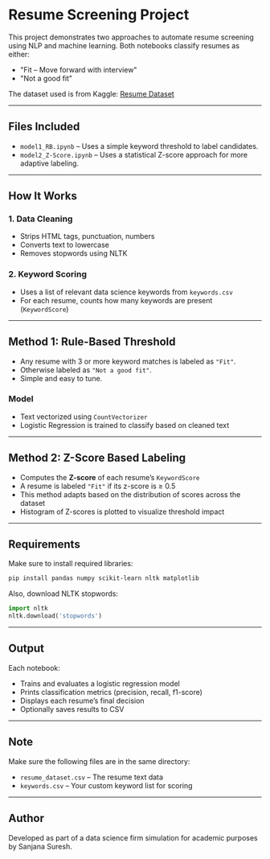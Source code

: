
# Resume Screening Project

This project demonstrates two approaches to automate resume screening using NLP and machine learning. Both notebooks classify resumes as either:

- "Fit – Move forward with interview"
- "Not a good fit"

The dataset used is from Kaggle: [Resume Dataset](https://www.kaggle.com/datasets/gauravduttakiit/resume-dataset)

---

## Files Included

- `model1_RB.ipynb` – Uses a simple keyword threshold to label candidates.
- `model2_Z-Score.ipynb` – Uses a statistical Z-score approach for more adaptive labeling.

---

## How It Works

### 1. Data Cleaning
- Strips HTML tags, punctuation, numbers
- Converts text to lowercase
- Removes stopwords using NLTK

### 2. Keyword Scoring
- Uses a list of relevant data science keywords from `keywords.csv`
- For each resume, counts how many keywords are present (`KeywordScore`)

---

## Method 1: Rule-Based Threshold

- Any resume with 3 or more keyword matches is labeled as `"Fit"`.
- Otherwise labeled as `"Not a good fit"`.
- Simple and easy to tune.

### Model
- Text vectorized using `CountVectorizer`
- Logistic Regression is trained to classify based on cleaned text

---

## Method 2: Z-Score Based Labeling

- Computes the **Z-score** of each resume’s `KeywordScore`
- A resume is labeled `"Fit"` if its z-score is ≥ 0.5
- This method adapts based on the distribution of scores across the dataset
- Histogram of Z-scores is plotted to visualize threshold impact

---

## Requirements

Make sure to install required libraries:
```bash
pip install pandas numpy scikit-learn nltk matplotlib
```

Also, download NLTK stopwords:
```python
import nltk
nltk.download('stopwords')
```

---

## Output

Each notebook:
- Trains and evaluates a logistic regression model
- Prints classification metrics (precision, recall, f1-score)
- Displays each resume’s final decision
- Optionally saves results to CSV

---

## Note

Make sure the following files are in the same directory:
- `resume_dataset.csv` – The resume text data
- `keywords.csv` – Your custom keyword list for scoring

---

## Author
Developed as part of a data science firm simulation for academic purposes by Sanjana Suresh.

